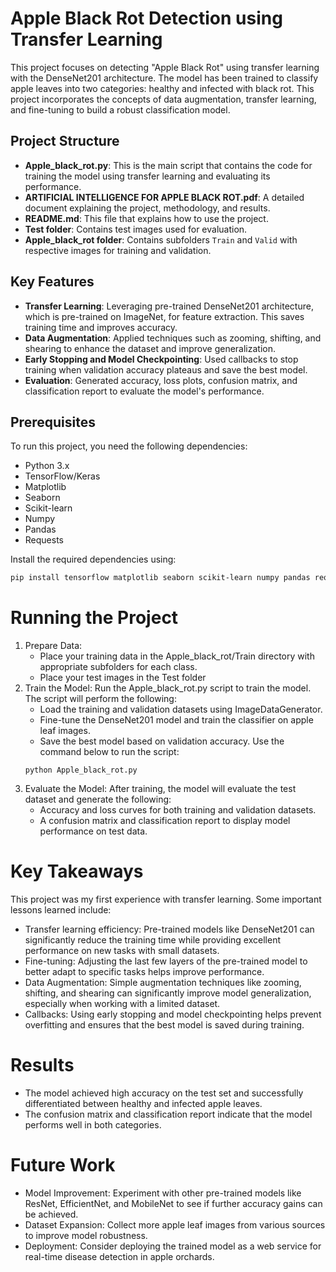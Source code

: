 # Apple Black Rot Detection using Transfer Learning

This project focuses on detecting "Apple Black Rot" using transfer learning with the DenseNet201 architecture. The model has been trained to classify apple leaves into two categories: healthy and infected with black rot. This project incorporates the concepts of data augmentation, transfer learning, and fine-tuning to build a robust classification model.

## Project Structure

- **Apple_black_rot.py**: This is the main script that contains the code for training the model using transfer learning and evaluating its performance.
- **ARTIFICIAL INTELLIGENCE FOR APPLE BLACK ROT.pdf**: A detailed document explaining the project, methodology, and results.
- **README.md**: This file that explains how to use the project.
- **Test folder**: Contains test images used for evaluation.
- **Apple_black_rot folder**: Contains subfolders `Train` and `Valid` with respective images for training and validation.

## Key Features
- **Transfer Learning**: Leveraging pre-trained DenseNet201 architecture, which is pre-trained on ImageNet, for feature extraction. This saves training time and improves accuracy.
- **Data Augmentation**: Applied techniques such as zooming, shifting, and shearing to enhance the dataset and improve generalization.
- **Early Stopping and Model Checkpointing**: Used callbacks to stop training when validation accuracy plateaus and save the best model.
- **Evaluation**: Generated accuracy, loss plots, confusion matrix, and classification report to evaluate the model's performance.

## Prerequisites

To run this project, you need the following dependencies:

- Python 3.x
- TensorFlow/Keras
- Matplotlib
- Seaborn
- Scikit-learn
- Numpy
- Pandas
- Requests

Install the required dependencies using:

```bash
pip install tensorflow matplotlib seaborn scikit-learn numpy pandas requests
```
# Running the Project
1. Prepare Data:
   - Place your training data in the Apple_black_rot/Train directory with appropriate subfolders for each class.
   - Place your test images in the Test folder
2. Train the Model: Run the Apple_black_rot.py script to train the model. The script will perform the following:
   - Load the training and validation datasets using ImageDataGenerator.
   - Fine-tune the DenseNet201 model and train the classifier on apple leaf images.
   - Save the best model based on validation accuracy.
   Use the command below to run the script:
   ```
   python Apple_black_rot.py
   ```
3. Evaluate the Model: After training, the model will evaluate the test dataset and generate the following:
   - Accuracy and loss curves for both training and validation datasets.
   - A confusion matrix and classification report to display model performance on test data.
# Key Takeaways
This project was my first experience with transfer learning. Some important lessons learned include:
- Transfer learning efficiency: Pre-trained models like DenseNet201 can significantly reduce the training time while providing excellent performance on new tasks with small datasets.
- Fine-tuning: Adjusting the last few layers of the pre-trained model to better adapt to specific tasks helps improve performance.
- Data Augmentation: Simple augmentation techniques like zooming, shifting, and shearing can significantly improve model generalization, especially when working with a limited dataset.
- Callbacks: Using early stopping and model checkpointing helps prevent overfitting and ensures that the best model is saved during training.
# Results
- The model achieved high accuracy on the test set and successfully differentiated between healthy and infected apple leaves.
- The confusion matrix and classification report indicate that the model performs well in both categories.
# Future Work
- Model Improvement: Experiment with other pre-trained models like ResNet, EfficientNet, and MobileNet to see if further accuracy gains can be achieved.
- Dataset Expansion: Collect more apple leaf images from various sources to improve model robustness.
- Deployment: Consider deploying the trained model as a web service for real-time disease detection in apple orchards.
